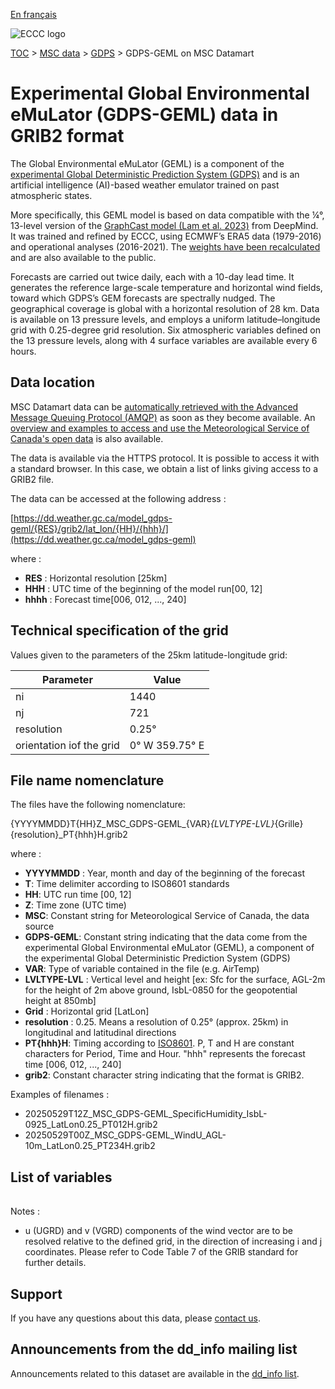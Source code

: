 [En français](readme_gdps-geml-datamart_fr.md)

![ECCC logo](../../img_eccc-logo.png)

[TOC](../../readme_en.md) > [MSC data](../readme_en.md) > [GDPS](readme_gdps_en.md) > GDPS-GEML on MSC Datamart

# Experimental Global Environmental eMuLator (GDPS-GEML) data in GRIB2 format

The Global Environmental eMuLator (GEML) is a component of the [experimental Global Deterministic Prediction System (GDPS)](readme_gdps_en.md#data-of-the-experimental-global-deterministic-prediction-system) and is an artificial intelligence (AI)-based weather emulator trained on past atmospheric states.

More specifically, this GEML model is based on data compatible with the ¼°, 13-level version of the [GraphCast model (Lam et al. 2023)](https://www.science.org/doi/10.1126/science.adi2336) from DeepMind. It was trained and refined by ECCC, using ECMWF’s ERA5 data (1979-2016) and operational analyses (2016-2021). The [weights have been recalculated](https://huggingface.co/ECCC-ASTD-MRD/geml) and are also available to the public.

Forecasts are carried out twice daily, each with a 10-day lead time. It generates the reference large-scale temperature and horizontal wind fields, toward which GDPS’s GEM forecasts are spectrally nudged. The geographical coverage is global with a horizontal resolution of 28 km. Data is available on 13 pressure levels, and employs a uniform latitude–longitude grid with 0.25-degree grid resolution. Six atmospheric variables defined on the 13 pressure levels, along with 4 surface variables are available every 6 hours.

## Data location

MSC Datamart data can be [automatically retrieved with the Advanced Message Queuing Protocol (AMQP)](../../msc-datamart/amqp_en.md) as soon as they become available. An [overview and examples to access and use the Meteorological Service of Canada's open data](../../usage/readme_en.md) is also available.

The data is available via the HTTPS protocol. It is possible to access it with a standard browser. In this case, we obtain a list of links giving access to a GRIB2 file.

The data can be accessed at the following address :

[https://dd.weather.gc.ca/model_gdps-geml/{RES}/grib2/lat_lon/{HH}/{hhh}/](https://dd.weather.gc.ca/model_gdps-geml)

where :

* __RES__ : Horizontal resolution [25km]
* __HHH__ : UTC time of the beginning of the model run[00, 12]
* __hhhh__ : Forecast time[006, 012, ..., 240]

## Technical specification of the grid

Values given to the parameters of the 25km latitude-longitude grid:

| Parameter | Value |
| ------ | ------ |
| ni | 1440 |
| nj | 721 | 
| resolution | 0.25° |
| orientation iof the grid | 0° W  359.75° E | 

## File name nomenclature 

The files have the following nomenclature:

{YYYYMMDD}T{HH}Z_MSC_GDPS-GEML_{VAR}_{LVLTYPE-LVL}_{Grille}{resolution}_PT{hhh}H.grib2

where :

* __YYYYMMDD__ : Year, month and day of the beginning of the forecast
* __T__: Time delimiter according to ISO8601 standards
* __HH__: UTC run time [00, 12]
* __Z__: Time zone (UTC time)
* __MSC__: Constant string for Meteorological Service of Canada, the data source
* __GDPS-GEML__: Constant string indicating that the data come from the experimental Global Environmental eMuLator (GEML), a component of the experimental Global Deterministic Prediction System (GDPS)
* __VAR__: Type of variable contained in the file (e.g. AirTemp)
* __LVLTYPE-LVL__ : Vertical level and height [ex: Sfc for the surface, AGL-2m for the height of 2m above ground, IsbL-0850 for the geopotential height at 850mb]
* __Grid__ : Horizontal grid [LatLon]
* __resolution__ : 0.25. Means a resolution of 0.25° (approx. 25km) in longitudinal and latitudinal directions
* __PT{hhh}H__: Timing according to [ISO8601](https://en.wikipedia.org/wiki/ISO_8601). P, T and H are constant characters for Period, Time and Hour. "hhh" represents the forecast time [006, 012, ..., 240]
* __grib2__: Constant character string indicating that the format is GRIB2.

Examples of filenames :

* 20250529T12Z_MSC_GDPS-GEML_SpecificHumidity_IsbL-0925_LatLon0.25_PT012H.grib2
* 20250529T00Z_MSC_GDPS-GEML_WindU_AGL-10m_LatLon0.25_PT234H.grib2

## List of variables

<table id="csv-table" class="display"></table>

<link href="https://cdn.jsdelivr.net/npm/simple-datatables@latest/dist/style.css" rel="stylesheet" type="text/css">
<script src="https://cdn.jsdelivr.net/npm/simple-datatables@latest"></script>
<script src="../../../js/variables_datatable.js" type="text/javascript"></script>
<script>
  loadTable("csv-table", "../../../assets/csv/GDPS-GEML_Variables-List_en.csv");
</script>

Notes :

* u (UGRD) and v (VGRD) components of the wind vector are to be resolved relative to the defined grid, in the direction of increasing i and j coordinates. Please refer to Code Table 7 of the GRIB standard for further details.    
    
## Support

If you have any questions about this data, please [contact us](https://weather.gc.ca/mainmenu/contact_us_e.html).

## Announcements from the dd_info mailing list 

Announcements related to this dataset are available in the [dd_info list](https://comm.collab.science.gc.ca/mailman3/postorius/lists/dd_info/).

